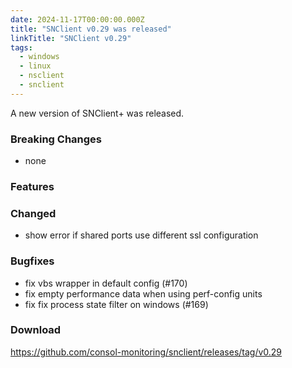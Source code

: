 ```yaml
---
date: 2024-11-17T00:00:00.000Z
title: "SNClient v0.29 was released"
linkTitle: "SNClient v0.29"
tags:
  - windows
  - linux
  - nsclient
  - snclient
---
```

A new version of SNClient+ was released.

### Breaking Changes

* none

### Features


### Changed

* show error if shared ports use different ssl configuration

### Bugfixes

* fix vbs wrapper in default config (#170)
* fix empty performance data when using perf-config units
* fix fix process state filter on windows (#169)

### Download

<https://github.com/consol-monitoring/snclient/releases/tag/v0.29>
